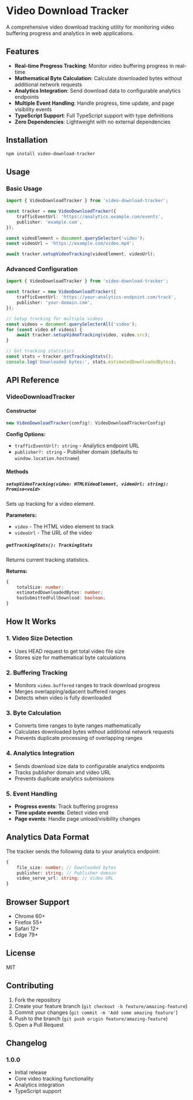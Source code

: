 # Video Download Tracker

A comprehensive video download tracking utility for monitoring video buffering progress and analytics in web applications.

## Features

-   **Real-time Progress Tracking**: Monitor video buffering progress in real-time
-   **Mathematical Byte Calculation**: Calculate downloaded bytes without additional network requests
-   **Analytics Integration**: Send download data to configurable analytics endpoints
-   **Multiple Event Handling**: Handle progress, time update, and page visibility events
-   **TypeScript Support**: Full TypeScript support with type definitions
-   **Zero Dependencies**: Lightweight with no external dependencies

## Installation

```bash
npm install video-download-tracker
```

## Usage

### Basic Usage

```typescript
import { VideoDownloadTracker } from 'video-download-tracker';

const tracker = new VideoDownloadTracker({
    trafficEventUrl: 'https://analytics.example.com/events',
    publisher: 'example.com',
});

const videoElement = document.querySelector('video');
const videoUrl = 'https://example.com/video.mp4';

await tracker.setupVideoTracking(videoElement, videoUrl);
```

### Advanced Configuration

```typescript
import { VideoDownloadTracker } from 'video-download-tracker';

const tracker = new VideoDownloadTracker({
    trafficEventUrl: 'https://your-analytics-endpoint.com/track',
    publisher: 'your-domain.com',
});

// Setup tracking for multiple videos
const videos = document.querySelectorAll('video');
for (const video of videos) {
    await tracker.setupVideoTracking(video, video.src);
}

// Get tracking statistics
const stats = tracker.getTrackingStats();
console.log('Downloaded bytes:', stats.estimatedDownloadedBytes);
```

## API Reference

### VideoDownloadTracker

#### Constructor

```typescript
new VideoDownloadTracker(config?: VideoDownloadTrackerConfig)
```

**Config Options:**

-   `trafficEventUrl?: string` - Analytics endpoint URL
-   `publisher?: string` - Publisher domain (defaults to `window.location.hostname`)

#### Methods

##### `setupVideoTracking(video: HTMLVideoElement, videoUrl: string): Promise<void>`

Sets up tracking for a video element.

**Parameters:**

-   `video` - The HTML video element to track
-   `videoUrl` - The URL of the video

##### `getTrackingStats(): TrackingStats`

Returns current tracking statistics.

**Returns:**

```typescript
{
    totalSize: number;
    estimatedDownloadedBytes: number;
    hasSubmittedFullDownload: boolean;
}
```

## How It Works

### 1. Video Size Detection

-   Uses HEAD request to get total video file size
-   Stores size for mathematical byte calculations

### 2. Buffering Tracking

-   Monitors `video.buffered` ranges to track download progress
-   Merges overlapping/adjacent buffered ranges
-   Detects when video is fully downloaded

### 3. Byte Calculation

-   Converts time ranges to byte ranges mathematically
-   Calculates downloaded bytes without additional network requests
-   Prevents duplicate processing of overlapping ranges

### 4. Analytics Integration

-   Sends download size data to configurable analytics endpoints
-   Tracks publisher domain and video URL
-   Prevents duplicate analytics submissions

### 5. Event Handling

-   **Progress events**: Track buffering progress
-   **Time update events**: Detect video end
-   **Page events**: Handle page unload/visibility changes

## Analytics Data Format

The tracker sends the following data to your analytics endpoint:

```typescript
{
    file_size: number; // Downloaded bytes
    publisher: string; // Publisher domain
    video_serve_url: string; // Video URL
}
```

## Browser Support

-   Chrome 60+
-   Firefox 55+
-   Safari 12+
-   Edge 79+

## License

MIT

## Contributing

1. Fork the repository
2. Create your feature branch (`git checkout -b feature/amazing-feature`)
3. Commit your changes (`git commit -m 'Add some amazing feature'`)
4. Push to the branch (`git push origin feature/amazing-feature`)
5. Open a Pull Request

## Changelog

### 1.0.0

-   Initial release
-   Core video tracking functionality
-   Analytics integration
-   TypeScript support
